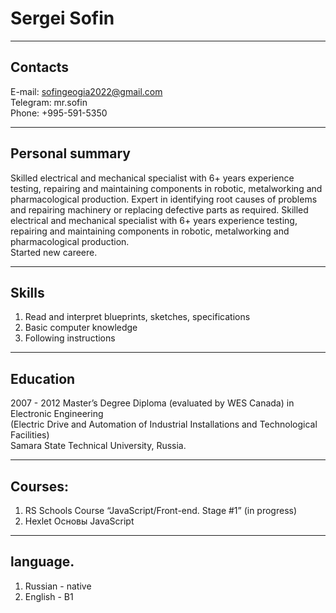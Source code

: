 
# **Sergei Sofin**  

*****

## Contacts

E-mail: sofingeogia2022@gmail.com\
Telegram: mr.sofin\
Phone: +995-591-5350  

*****

## Personal summary

Skilled electrical and mechanical  specialist with 6+ years experience testing, repairing and maintaining  components
in robotic, metalworking and pharmacological production. Expert in identifying root causes of problems and repairing
machinery or replacing defective parts as required. Skilled electrical and mechanical  specialist with 6+ years experience testing, repairing and maintaining  components in robotic, metalworking and pharmacological production. \
Started new careere.  

*****

## Skills
1. Read and interpret blueprints, sketches, specifications 
2. Basic computer knowledge 
3. Following instructions  

*****

## Education

2007 - 2012 
Master’s Degree Diploma (evaluated by WES Canada) in Electronic Engineering\
(Electric Drive and Automation of Industrial Installations and Technological Facilities)  
Samara State Technical University, Russia.  

*****

## Courses:

1. RS Schools Course “JavaScript/Front-end. Stage #1” (in progress)
2. Hexlet  Основы JavaScript   

*****

## language.
1. Russian - native
2. English - B1
